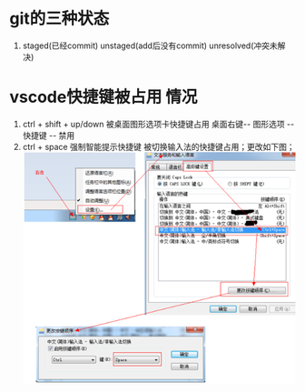 # git的三种状态
1. staged(已经commit) unstaged(add后没有commit) unresolved(冲突未解决)

# vscode快捷键被占用 情况
1. ctrl + shift + up/down 被桌面图形选项卡快捷键占用
    桌面右键-- 图形选项 -- 快捷键 -- 禁用
2. ctrl + space 强制智能提示快捷键 被切换输入法的快捷键占用；更改如下图；
![ctrl+space快捷键](./../images/快捷键占用.jpg)
